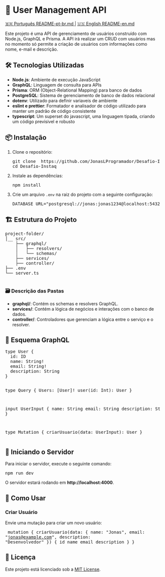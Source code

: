 <!DOCTYPE html>
<html lang="pt-BR">
<body>
    <h1>🚀 User Management API</h1>
    <a href="README.md">🇧🇷 Português README-pt-br.md |</a> 
    <a href="README-En.md">🇺🇸 English README-en.md</a>
    <p>Este projeto é uma API de gerenciamento de usuários construído com Node.js, GraphQL e Prisma. A API irá realizar 
    um CRUD com usuários mas no momento só permite a criação de usuários com informações como nome, e-mail e descrição.</p>
    <h2>🛠 Tecnologias Utilizadas</h2>
    <ul>
        <li><strong>Node.js</strong>: Ambiente de execução JavaScript</li>
        <li><strong>GraphQL</strong>: Linguagem de consulta para APIs</li>
        <li><strong>Prisma</strong>: ORM (Object-Relational Mapping) para banco de dados</li>
        <li><strong>PostgreSQL</strong>: Sistema de gerenciamento de banco de dados relacional</li>
        <li><strong>dotenv</strong>: Utilizado para definir variaveis de ambiente</li>
        <li><strong>eslint e prettier</strong>: Formatador e analisador de código utilizado para manter um padrão de código consistente </li>
        <li><strong>typescript</strong>: Um superset do javascript, uma linguagem tipada, criando um código previsivel e robusto</li>
    </ul>
    <h2>📦 Instalação</h2>
    <ol>
        <li>Clone o repositório:
            <pre>git clone  https://github.com/JonasLProgramador/Desafio-Instaq.git
cd Desafio-Instaq</pre>
        </li>
        <li>Instale as dependências:
            <pre>npm install</pre>
        </li>
        <li>Crie um arquivo <code>.env</code> na raiz do projeto com a seguinte configuração:
            <pre>DATABASE_URL="postgresql://jonas:jonas1234@localhost:5432/localUserDb?schema=public"</pre>
        </li>
    </ol>
    <h2>🏗 Estrutura do Projeto</h2>
    <pre>
project-folder/
│__ src/
    ├── graphql/
    │   ├── resolvers/
    │   └── schemas/
    ├── services/
    ├── controller/
├── .env
└── server.ts
    </pre>
    <h3>🗃 Descrição das Pastas</h3>
    <ul>
        <li><strong>graphql/</strong>: Contém os schemas e resolvers GraphQL.</li>
        <li><strong>services/</strong>: Contém a lógica de negócios e interações com o banco de dados.</li>
        <li><strong>controller/</strong>: Controladores que gerenciam a lógica entre o serviço e o resolver.</li>
    </ul>
    <h2>📜 Esquema GraphQL</h2>
    <pre>
type User {
  id: ID
  name: String!
  email: String!
  description: String
}

type Query {
  Users: [User]!
  user(id: Int): User
}

input UserInput {
  name: String
  email: String
  description: String
}

type Mutation {
  criarUsuario(data: UserInput): User
}
    </pre>
    <h2>🔧 Iniciando o Servidor</h2>
    <p>Para iniciar o servidor, execute o seguinte comando:</p>
    <pre>npm run dev</pre>
    <p>O servidor estará rodando em <strong>http://localhost:4000</strong>.</p>
    <h2>🎉 Como Usar</h2>
    <h3>Criar Usuário</h3>
    <p>Envie uma mutação para criar um novo usuário:</p>
    <pre>
mutation {
  criarUsuario(data: {
    name: "Jonas",
    email: "jonas@example.com",
    description: "Desenvolvedor"
  }) {
    id
    name
    email
    description
  }
}
    </pre>
    <h2>📄 Licença</h2>
    <p>Este projeto está licenciado sob a <a href="LICENSE">MIT License</a>.</p>
</body>
</html>
